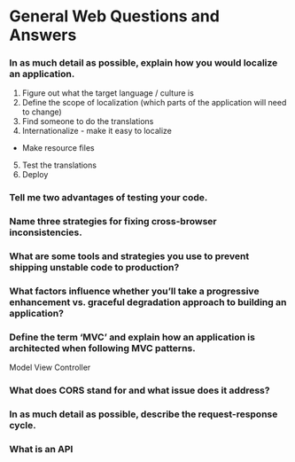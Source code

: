 # General Web Questions and Answers

### In as much detail as possible, explain how you would localize an application.

1. Figure out what the target language / culture is
2. Define the scope of localization (which parts of the application will need to change)
3. Find someone to do the translations
4. Internationalize - make it easy to localize
  * Make resource files
5. Test the translations
6. Deploy

### Tell me two advantages of testing your code.


### Name three strategies for fixing cross-browser inconsistencies.



### What are some tools and strategies you use to prevent shipping unstable code to production?



### What factors influence whether you’ll take a progressive enhancement vs. graceful degradation approach to building an application?


### Define the term ‘MVC’ and explain how an application is architected when following MVC patterns.

Model View Controller


### What does CORS stand for and what issue does it address?



### In as much detail as possible, describe the request-response cycle.


### What is an API
